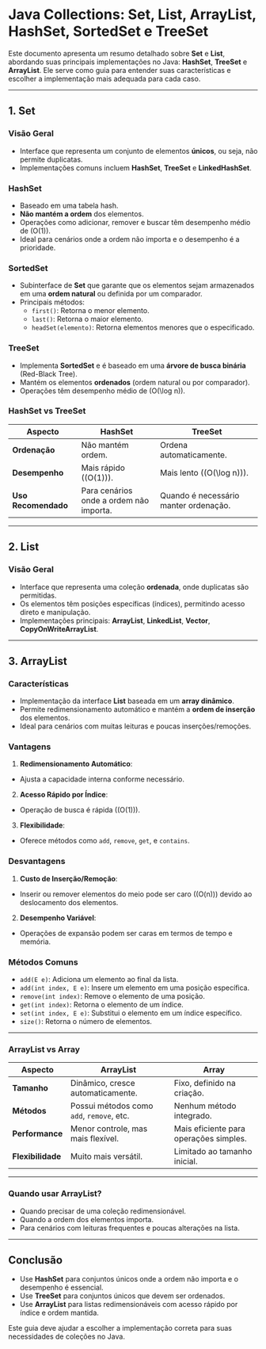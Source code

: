 # Java Collections: Set, List, ArrayList, HashSet, SortedSet e TreeSet

Este documento apresenta um resumo detalhado sobre **Set** e **List**, abordando suas principais implementações no Java: **HashSet**, **TreeSet** e **ArrayList**. Ele serve como guia para entender suas características e escolher a implementação mais adequada para cada caso.

---

## **1. Set**
### Visão Geral
- Interface que representa um conjunto de elementos **únicos**, ou seja, não permite duplicatas.
- Implementações comuns incluem **HashSet**, **TreeSet** e **LinkedHashSet**.

### **HashSet**
- Baseado em uma tabela hash.
- **Não mantém a ordem** dos elementos.
- Operações como adicionar, remover e buscar têm desempenho médio de \(O(1)\).
- Ideal para cenários onde a ordem não importa e o desempenho é a prioridade.

### **SortedSet**
- Subinterface de **Set** que garante que os elementos sejam armazenados em uma **ordem natural** ou definida por um comparador.
- Principais métodos:
  - `first()`: Retorna o menor elemento.
  - `last()`: Retorna o maior elemento.
  - `headSet(elemento)`: Retorna elementos menores que o especificado.

### **TreeSet**
- Implementa **SortedSet** e é baseado em uma **árvore de busca binária** (Red-Black Tree).
- Mantém os elementos **ordenados** (ordem natural ou por comparador).
- Operações têm desempenho médio de \(O(\log n)\).

### **HashSet vs TreeSet**
| **Aspecto**         | **HashSet**                            | **TreeSet**                           |
|----------------------|----------------------------------------|---------------------------------------|
| **Ordenação**        | Não mantém ordem.                     | Ordena automaticamente.              |
| **Desempenho**       | Mais rápido (\(O(1)\)).               | Mais lento (\(O(\log n)\)).          |
| **Uso Recomendado**  | Para cenários onde a ordem não importa. | Quando é necessário manter ordenação. |

---

## **2. List**
### Visão Geral
- Interface que representa uma coleção **ordenada**, onde duplicatas são permitidas.
- Os elementos têm posições específicas (índices), permitindo acesso direto e manipulação.
- Implementações principais: **ArrayList**, **LinkedList**, **Vector**, **CopyOnWriteArrayList**.

---

## **3. ArrayList**
### Características
- Implementação da interface **List** baseada em um **array dinâmico**.
- Permite redimensionamento automático e mantém a **ordem de inserção** dos elementos.
- Ideal para cenários com muitas leituras e poucas inserções/remoções.

### **Vantagens**
1. **Redimensionamento Automático**:
  - Ajusta a capacidade interna conforme necessário.
2. **Acesso Rápido por Índice**:
  - Operação de busca é rápida (\(O(1)\)).
3. **Flexibilidade**:
  - Oferece métodos como `add`, `remove`, `get`, e `contains`.

### **Desvantagens**
1. **Custo de Inserção/Remoção**:
  - Inserir ou remover elementos do meio pode ser caro (\(O(n)\)) devido ao deslocamento dos elementos.
2. **Desempenho Variável**:
  - Operações de expansão podem ser caras em termos de tempo e memória.

### **Métodos Comuns**
- `add(E e)`: Adiciona um elemento ao final da lista.
- `add(int index, E e)`: Insere um elemento em uma posição específica.
- `remove(int index)`: Remove o elemento de uma posição.
- `get(int index)`: Retorna o elemento de um índice.
- `set(int index, E e)`: Substitui o elemento em um índice específico.
- `size()`: Retorna o número de elementos.

---

### **ArrayList vs Array**
| **Aspecto**       | **ArrayList**                             | **Array**                              |
|--------------------|-------------------------------------------|----------------------------------------|
| **Tamanho**       | Dinâmico, cresce automaticamente.        | Fixo, definido na criação.            |
| **Métodos**       | Possui métodos como `add`, `remove`, etc. | Nenhum método integrado.              |
| **Performance**   | Menor controle, mas mais flexível.        | Mais eficiente para operações simples.|
| **Flexibilidade** | Muito mais versátil.                      | Limitado ao tamanho inicial.          |

---

### **Quando usar ArrayList?**
- Quando precisar de uma coleção redimensionável.
- Quando a ordem dos elementos importa.
- Para cenários com leituras frequentes e poucas alterações na lista.

---

## **Conclusão**
- Use **HashSet** para conjuntos únicos onde a ordem não importa e o desempenho é essencial.
- Use **TreeSet** para conjuntos únicos que devem ser ordenados.
- Use **ArrayList** para listas redimensionáveis com acesso rápido por índice e ordem mantida.

Este guia deve ajudar a escolher a implementação correta para suas necessidades de coleções no Java.
